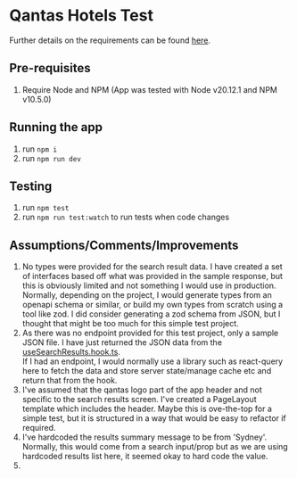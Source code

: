 # Qantas Hotels Test 



Further details on the requirements can be found [here](./instructions.md).

## Pre-requisites

1. Require Node and NPM  (App was tested with Node v20.12.1 and NPM v10.5.0)

## Running the app

1. run `npm i`
2. run `npm run dev`

## Testing

1. run `npm test`
2. run `npm run test:watch` to run tests when code changes

## Assumptions/Comments/Improvements

1. No types were provided for the search result data. I have created a set of interfaces based off what was provided in the sample response, but this is obviously limited and not something I would use in production. <br>Normally, depending on the project, I would generate types from an openapi schema or similar, or build my own types from scratch using a tool like zod. I did consider generating a zod schema from JSON, but I thought that might be too much for this simple test project.
2. As there was no endpoint provided for this test project, only a sample JSON file. I have just returned the JSON data from the [useSearchResults.hook.ts](./src/pages/search-results/useSearchResults.hook.ts). <br> If I had an endpoint, I would normally use a library such as react-query here to fetch the data and store server state/manage cache etc and return that from the hook.
3. I've assumed that the qantas logo part of the app header and not specific to the search results screen. I've created a PageLayout template which includes the header. Maybe this is ove-the-top for a simple test, but it is structured in a way that would be easy to refactor if required. <br>
4. I've hardcoded the results summary message to be from 'Sydney'. Normally, this would come from a search input/prop but as we are using hardcoded results list here, it seemed okay to hard code the value.
5. 